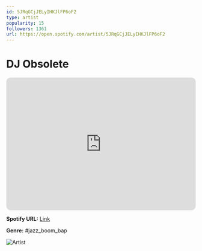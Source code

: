 ```yaml
---
id: 5JRqGCjJELyIHKJlFP6oF2
type: artist
popularity: 15
followers: 1361
url: https://open.spotify.com/artist/5JRqGCjJELyIHKJlFP6oF2
---
```

# DJ Obsolete

<iframe style="border-radius:12px" src="https://open.spotify.com/embed/artist/5JRqGCjJELyIHKJlFP6oF2" width="100%" height="352" frameBorder="0" allowfullscreen="" allow="autoplay; clipboard-write; encrypted-media; fullscreen; picture-in-picture" loading="lazy"></iframe>

**Spotify URL:** [Link](https://open.spotify.com/artist/5JRqGCjJELyIHKJlFP6oF2)

**Genre:**  #jazz_boom_bap

![Artist](https://i.scdn.co/image/ab6761610000e5ebc2fadef4cb9e74b59fd42825)

